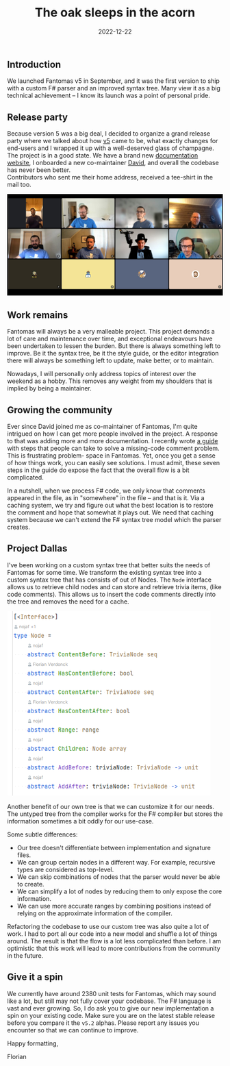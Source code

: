﻿---
path: '2022/12/22/the-oak-sleeps-in-the-acorn/'
date: '2022-12-22'
title: 'The oak sleeps in the acorn'
tags: ['open-source', 'fsharp', 'fantomas', 'tooling' ]
cover: './blog.nojaf.com-the-oak-sleeps-in-the-acorn.jpg'
---

## Introduction

We launched Fantomas v5 in September, and it was the first version to ship with a custom F# parser and an improved syntax tree. 
Many view it as a big technical achievement – I know its launch was a point of personal pride.

## Release party

Because version 5 was a big deal, I decided to organize a grand release party where we talked about how [v5](https://github.com/fsprojects/fantomas/releases/tag/v5.0.0) came to be, 
what exactly changes for end-users and I wrapped it up with a well-deserved glass of champagne. The project is in a good state. We have a brand new [documentation website](https://fsprojects.github.io/fantomas/docs/index.html), I onboarded a new co-maintainer [David](https://github.com/dawedawe), and overall the codebase has never been better.  
Contributors who sent me their home address, received a tee-shirt in the mail too.

![Fantomas release party](./fantomas-release-party.jpg)

## Work remains

Fantomas will always be a very malleable project. This project demands a lot of care and maintenance over time, and exceptional endeavours have been undertaken to lessen the burden. 
But there is always something left to improve. Be it the syntax tree, be it the style guide, or the editor integration there will always be something left to update, make better, or to maintain.

Nowadays, I will personally only address topics of interest over the weekend as a hobby. This removes any weight from my shoulders that is implied by being a maintainer.

## Growing the community
Ever since David  joined me as co-maintainer of Fantomas, I'm quite intrigued on how I can get more people involved in the project.
A response to that was adding more and more documentation. I recently wrote [a guide](https://fsprojects.github.io/fantomas/docs/contributors/The%20Missing%20Comment.html) with steps that people can take to solve a missing-code comment problem.
This is frustrating problem- space in Fantomas. Yet, once you get a sense of how things work, you can easily see solutions. I must admit, these seven steps in the guide do expose the fact that the overall flow is a bit complicated.

In a nutshell, when we process F# code, we only know that comments appeared in the file, as in "somewhere" in the file – and that is it.
Via a caching system, we try and figure out what the best location is to restore the comment and hope that somewhat it plays out.
We need that caching system because we can't extend the F# syntax tree model which the parser creates.

## Project Dallas
I've been working on a custom syntax tree that better suits the needs of Fantomas for some time. 
We transform the existing syntax tree into a custom syntax tree that has consists of out of Nodes. The `Node` interface allows us to retrieve child nodes and can store and retrieve trivia items, (like code comments).
This allows us to insert the code comments directly into the tree and removes the need for a cache.

![Node interface](./Node.png)

Another benefit of our own tree is that we can customize it for our needs. The untyped tree from the compiler works for the F# compiler but stores the information sometimes a bit oddly for our use-case. 

Some subtle differences:
- Our tree doesn't differentiate between implementation and signature files.
- We can group certain nodes in a different way. For example, recursive types are considered as top-level.
- We can skip combinations of nodes that the parser would never be able to create.
- We can simplify a lot of nodes by reducing them to only expose the core information.
- We can use more accurate ranges by combining positions instead of relying on the approximate information of the compiler.

Refactoring the codebase to use our custom tree was also quite a lot of work. I had to port all our code into a new model and shuffle a lot of things around.
The result is that the flow is a lot less complicated than before. I am optimistic that this work will lead to more contributions from the community in the future.

## Give it a spin
We currently have around 2380 unit tests for Fantomas, which may sound like a lot, but still may not fully cover your codebase. The F# language is vast and ever growing.
So, I do ask you to give our new implementation a spin on your existing code. Make sure you are on the latest stable release before you compare it the `v5.2` alphas.
Please report any issues you encounter so that we can continue to improve.

Happy formatting,

Florian


